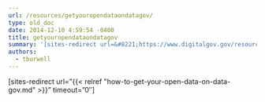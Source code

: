 ```yaml
---
url: /resources/getyouropendataondatagov/
type: old_doc
date: 2014-12-10 4:59:54 -0400
title: getyouropendataondatagov
summary: '[sites-redirect url=&#8221;https://www.digitalgov.gov/resources/how-to-get-your-open-data-on-data-gov/&#8221; timeout=&#8221;0&#8243;]'
authors:
  - tburwell
---
```


[sites-redirect url=&#8221;{{< relref "how-to-get-your-open-data-on-data-gov.md" >}}&#8221; timeout=&#8221;0&#8243;]